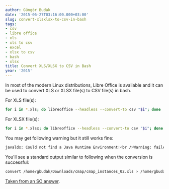 ```yaml
---
author: Güngör Budak
date: '2015-06-27T03:16:00.000+03:00'
slug: convert-xlsxlsx-to-csv-in-bash
tags:
- csv
- libre office
- xls
- xls to csv
- excel
- xlsx to csv
- bash
- xlsx
title: Convert XLS/XLSX to CSV in Bash
year: '2015'
---
```


In most of the modern Linux distributions, Libre Office is available and it can be used to convert XLS or XLSX file(s) to CSV file(s) in bash.

For XLS file(s):

```bash
for i in *.xls; do libreoffice --headless --convert-to csv "$i"; done
```

For XLSX file(s):

```bash
for i in *.xlsx; do libreoffice --headless --convert-to csv "$i"; done
```

You may get following warning but it still works fine:

```bash
javaldx: Could not find a Java Runtime Environment!<br />Warning: failed to read path from javaldx
```

You'll see a standard output similar to following when the conversion is successful:

```bash
convert /home/gbudak/Downloads/cmap/cmap_instances_02.xls > /home/gbudak/Downloads/cmap/cmap_instances_02.csv using Text - txt - csv (StarCalc)
```

[Taken from an SO answer](http://stackoverflow.com/a/21651707/1597907).
